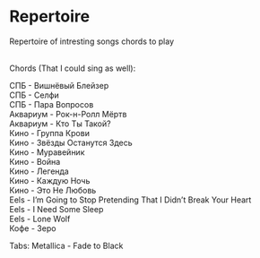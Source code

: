 # Repertoire
Repertoire of intresting songs chords to play <br> <br>

Chords (That I could sing as well): <br>

СПБ - Вишнёвый Блейзер <br>
СПБ - Селфи <br>
СПБ - Пара Вопросов <br>
Аквариум - Рок-н-Ролл Мёртв  <br>
Аквариум - Кто Ты Такой? <br>
Кино - Группа Крови <br>
Кино - Звёзды Останутся Здесь <br>
Кино - Муравейник <br>
Кино - Война <br>
Кино - Легенда <br>
Кино - Каждую Ночь  <br>
Кино - Это Не Любовь  <br>
Eels - I’m Going to Stop Pretending That I Didn’t Break Your Heart <br>
Eels - I Need Some Sleep <br>
Eels - Lone Wolf <br>
Кофе - Зеро <br>

Tabs: 
Metallica - Fade to Black
